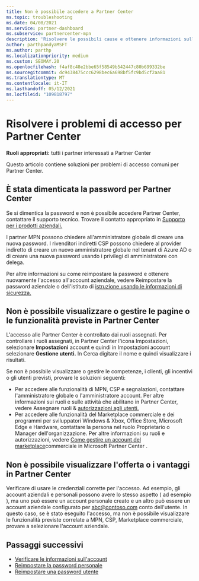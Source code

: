 ```yaml
---
title: Non è possibile accedere a Partner Center
ms.topic: troubleshooting
ms.date: 04/08/2021
ms.service: partner-dashboard
ms.subservice: partnercenter-mpn
description: 'Risolvere le possibili cause e ottenere informazioni sulle soluzioni per quando non è possibile accedere a Partner Center: altre informazioni sulla reimpostazione delle password, sul controllo dei ruoli e sul controllo delle credenziali.'
author: parthpandyaMSFT
ms.author: parthp
ms.localizationpriority: medium
ms.custom: SEOMAY.20
ms.openlocfilehash: f4af8c48e2bbe65f58549b542447c80b699332be
ms.sourcegitcommit: dc9438475ccc6298bec6a698bf5fc9bd5cf2aa81
ms.translationtype: MT
ms.contentlocale: it-IT
ms.lasthandoff: 05/12/2021
ms.locfileid: "109818797"
---
```

# <a name="troubleshoot-sign-in-issues-for-partner-center"></a>Risolvere i problemi di accesso per Partner Center

**Ruoli appropriati:** tutti i partner interessati a Partner Center

Questo articolo contiene soluzioni per problemi di accesso comuni per Partner Center.

## <a name="youve-forgotten-your-password-for-partner-center"></a>È stata dimenticata la password per Partner Center

Se si dimentica la password e non è possibile accedere Partner Center, contattare il supporto tecnico. Trovare il contatto appropriato in [Supporto per i prodotti aziendali.](/microsoft-365/admin/contact-support-for-business-products)

I partner MPN possono chiedere all'amministratore globale di creare una nuova password. I rivenditori indiretti CSP possono chiedere al provider indiretto di creare un nuovo amministratore globale nel tenant di Azure AD o di creare una nuova password usando i privilegi di amministratore con delega.

Per altre informazioni su come reimpostare la password e ottenere nuovamente l'accesso all'account aziendale, vedere Reimpostare la password aziendale o dell'istituto di [istruzione usando le informazioni di sicurezza.](/azure/active-directory/user-help/active-directory-passwords-update-your-own-password#how-to-change-your-password)

## <a name="you-cant-view-or-manage-the-expected-pages-or-capabilities-in-partner-center"></a>Non è possibile visualizzare o gestire le pagine o le funzionalità previste in Partner Center

L'accesso alle Partner Center è controllato dai ruoli assegnati. Per controllare i ruoli assegnati, in Partner Center l'icona Impostazioni, selezionare **Impostazioni** account e quindi in Impostazioni account selezionare **Gestione utenti.** In Cerca digitare il nome e quindi visualizzare i risultati.

Se non è possibile visualizzare o gestire le competenze, i clienti, gli incentivi o gli utenti previsti, provare le soluzioni seguenti:

- Per accedere alle funzionalità di MPN, CSP e segnalazioni, contattare l'amministratore globale o l'amministratore account. Per altre informazioni sui ruoli e sulle attività che abilitano in Partner Center, vedere Assegnare ruoli & [autorizzazioni agli utenti.](permissions-overview.md)
- Per accedere alle funzionalità del Marketplace commerciale e dei programmi per sviluppatori Windows & Xbox, Office Store, Microsoft Edge e Hardware, contattare la persona nel ruolo Proprietario o Manager dell'organizzazione. Per altre informazioni su ruoli e autorizzazioni, vedere [Come gestire un account del marketplace](/azure/marketplace/partner-center-portal/manage-account#define-user-roles-and-permissions)commerciale in Microsoft Partner Center .

## <a name="you-cant-see-your-offer-or-benefits-in-partner-center"></a>Non è possibile visualizzare l'offerta o i vantaggi in Partner Center

Verificare di usare le credenziali corrette per l'accesso. Ad esempio, gli account aziendali e personali possono avere lo stesso aspetto ( ad esempio ), ma uno può essere un account personale creato e un altro può essere un account aziendale configurato per abc@contoso.com conto dell'utente. In questo caso, se è stato eseguito l'accesso, ma non è possibile visualizzare le funzionalità previste correlate a MPN, CSP, Marketplace commerciale, provare a selezionare l'account aziendale.

## <a name="next-steps"></a>Passaggi successivi

- [Verificare le informazioni sull'account](verification-responses.md)
- [Reimpostare la password personale](reset-my-pasword.md)
- [Reimpostare una password utente](reset-a-user-password.md)